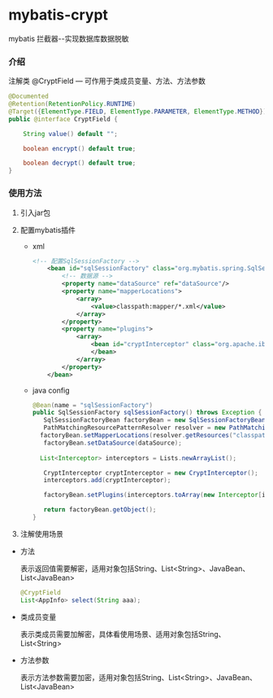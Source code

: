 # mybatis-crypt
mybatis 拦截器--实现数据库数据脱敏



### 介绍

注解类 @CryptField — 可作用于类成员变量、方法、方法参数

```java
@Documented
@Retention(RetentionPolicy.RUNTIME)
@Target({ElementType.FIELD, ElementType.PARAMETER, ElementType.METHOD})
public @interface CryptField {

    String value() default "";

    boolean encrypt() default true;

    boolean decrypt() default true;
}
```





### 使用方法

1. 引入jar包

2. 配置mybatis插件

   - xml

     ```xml
     <!-- 配置SqlSessionFactory -->
         <bean id="sqlSessionFactory" class="org.mybatis.spring.SqlSessionFactoryBean">
             <!-- 数据源 -->
             <property name="dataSource" ref="dataSource"/>
             <property name="mapperLocations">
                 <array>
                     <value>classpath:mapper/*.xml</value>
                 </array>
             </property>
             <property name="plugins">
                 <array>
                     <bean id="cryptInterceptor" class="org.apache.ibatis.plugin.CryptInterceptor">
                     </bean>
                 </array>
             </property>
         </bean>
     ```

   - java config

     ```java
     @Bean(name = "sqlSessionFactory")
     public SqlSessionFactory sqlSessionFactory() throws Exception {
     	SqlSessionFactoryBean factoryBean = new SqlSessionFactoryBean();
     	PathMatchingResourcePatternResolver resolver = new PathMatchingResourcePatternResolver();
       factoryBean.setMapperLocations(resolver.getResources("classpath:/mapper/*.xml"));
     	factoryBean.setDataSource(dataSource);
       
       List<Interceptor> interceptors = Lists.newArrayList();
     
     	CryptInterceptor cryptInterceptor = new CryptInterceptor();
     	interceptors.add(cryptInterceptor);
     
     	factoryBean.setPlugins(interceptors.toArray(new Interceptor[interceptors.size()]));
     
     	return factoryBean.getObject();
     }
     ```

     

3. 注解使用场景
- 方法

  表示返回值需要解密，适用对象包括String、List&lt;String>、JavaBean、List&lt;JavaBean>

  ```java
  @CryptField
  List<AppInfo> select(String aaa);
  ```

- 类成员变量

  表示类成员需要加解密，具体看使用场景、适用对象包括String、List&lt;String>

- 方法参数

  表示方法参数需要加密，适用对象包括String、List&lt;String>、JavaBean、List&lt;JavaBean>
